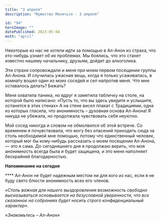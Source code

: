 ```yaml
---
title: "3 апреля"
description: "Мужество Меняться - 3 апреля"

id: "94"
heroImage: ""
datePublished: 2023-05-04
moth: "april"
---
```


Некоторые из нас не хотели идти за помощью в Ал-Анон из страха, что кто-нибудь
узнает об их проблемах. Мы боялись, что это станет известно нашему начальнику,
друзьям, дойдет до алкоголика.

Эти страхи сопровождали и меня при моем первом посещении группы Ал-Анона. И
случилась ужасная вещь, когда я только усаживалась, в комнату вошел один из
моих соседей и сел напротив меня. Что мне оставалось делать? Бежать?

Меня охватила паника, но вдруг я заметила табличку на столе, на которой было
написано: «Пусть то, что вы здесь увидите и услышите, останется в этих стенах»
А на стене висел плакат с Традициями, одна из которых гласила, что анонимность
– духовная основа Ал-Анона! Я никуда не убежала, но продолжала чувствовать
себя неуютно.

Мой сосед никогда и словом не обмолвился об этой встрече. Со временем я
почувствовала, что могу без опасений приходить сюда за столь необходимой мне
помощью, потому что единственный человек, который мог бы кому-нибудь
рассказать о моем посещении Ал-Анона, — это я сама. До сегодняшнего дня я
продолжаю верить, что моя анонимность всегда была и будет защищена, и это меня
наполняет бескрайней благодарностью.

**Напоминание на сегодня**

\*\*\*\* Ал-Анон не будет надежным местом ни для кого из нас, если я не буду свято
блюсти анонимность всех его членов.

_«Столь важная для нашего выздоровления возможность свободно высказываться
основывается на безусловной уверенности, что все сказанное на собраниях будет
носить строго конфиденциальный характер»._

_«Знакомьтесь – Ал-Анон»_
